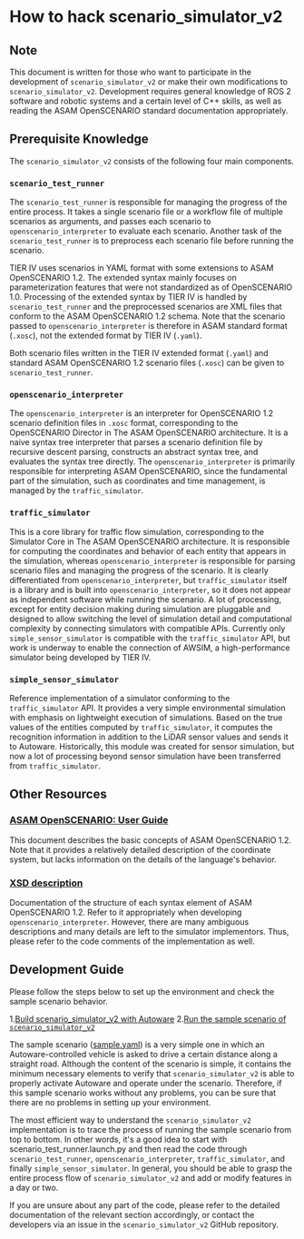 # How to hack scenario_simulator_v2

## Note

This document is written for those who want to participate in the development
of `scenario_simulator_v2` or make their own modifications to
`scenario_simulator_v2`. Development requires general knowledge of ROS 2
software and robotic systems and a certain level of C++ skills, as well as
reading the ASAM OpenSCENARIO standard documentation appropriately.

## Prerequisite Knowledge

The `scenario_simulator_v2` consists of the following four main components.

### `scenario_test_runner`

The `scenario_test_runner` is responsible for managing the progress of the
entire process. It takes a single scenario file or a workflow file of multiple
scenarios as arguments, and passes each scenario to `openscenario_interpreter`
to evaluate each scenario. Another task of the `scenario_test_runner` is to
preprocess each scenario file before running the scenario.

TIER IV uses scenarios in YAML format with some extensions to ASAM OpenSCENARIO 1.2. The extended syntax mainly focuses on parameterization features that were not standardized as of OpenSCENARIO 1.0. Processing of the extended syntax by TIER IV is handled by `scenario_test_runner` and the preprocessed scenarios are XML files that conform to the ASAM OpenSCENARIO 1.2 schema. Note that the scenario passed to `openscenario_interpreter` is therefore in ASAM standard format (`.xosc`), not the extended format by TIER IV (`.yaml`).

Both scenario files written in the TIER IV extended format (`.yaml`) and standard ASAM OpenSCENARIO 1.2 scenario files (`.xosc`) can be given to `scenario_test_runner`.

### `openscenario_interpreter`

 The `openscenario_interpreter` is an interpreter for OpenSCENARIO 1.2 scenario definition files in `.xosc` format, corresponding to the OpenSCENARIO Director in The ASAM OpenSCENARIO architecture. It is a naive syntax tree interpreter that parses a scenario definition file by recursive descent parsing, constructs an abstract syntax tree, and evaluates the syntax tree directly. The `openscenario_interpreter` is primarily responsible for interpreting ASAM OpenSCENARIO, since the fundamental part of the simulation, such as coordinates and time management, is managed by the `traffic_simulator`.

### `traffic_simulator`

This is a core library for traffic flow simulation, corresponding to the Simulator Core in The ASAM OpenSCENARIO architecture. It is responsible for computing the coordinates and behavior of each entity that appears in the simulation, whereas `openscenario_interpreter` is responsible for parsing scenario files and managing the progress of the scenario. It is clearly differentiated from `openscenario_interpreter`, but `traffic_simulator` itself is a library and is built into `openscenario_interpreter`, so it does not appear as independent software while running the scenario. A lot of processing, except for entity decision making during simulation are pluggable and designed to allow switching the level of simulation detail and computational complexity by connecting simulators with compatible APIs. Currently only `simple_sensor_simulator` is compatible with the `traffic_simulator` API, but work is underway to enable the connection of AWSIM, a high-performance simulator being developed by TIER IV.

### `simple_sensor_simulator`

Reference implementation of a simulator conforming to the `traffic_simulator` API. It provides a very simple environmental simulation with emphasis on lightweight execution of simulations.
Based on the true values of the entities computed by `traffic_simulator`, it computes the recognition information in addition to the LiDAR sensor values and sends it to Autoware.
Historically, this module was created for sensor simulation, but now a lot of processing beyond sensor simulation have been transferred from `traffic_simulator`.

## Other Resources

### [ASAM OpenSCENARIO: User Guide](https://www.asam.net/index.php?eID=dumpFile&t=f&f=4908&token=ae9d9b44ab9257e817072a653b5d5e98ee0babf8)

This document describes the basic concepts of ASAM OpenSCENARIO 1.2. Note that it provides a relatively detailed description of the coordinate system, but lacks information on the details of the language's behavior.

### [XSD description](https://www.asam.net/static_downloads/ASAM_OpenSCENARIO_V1.2.0_Model_Documentation/modelDocumentation/)

Documentation of the structure of each syntax element of ASAM OpenSCENARIO 1.2. Refer to it appropriately when developing `openscenario_interpreter`. However, there are many ambiguous descriptions and many details are left to the simulator implementors. Thus, please refer to the code comments of the implementation as well.

## Development Guide

Please follow the steps below to set up the environment and check the sample scenario behavior.

1.[Build scenario_simulator_v2 with Autoware](https://autowarefoundation.github.io/autoware-documentation/main/tutorials/scenario-simulation/planning-simulation/installation/)
2.[Run the sample scenario of `scenario_simulator_v2`](https://autowarefoundation.github.io/autoware-documentation/main/tutorials/scenario-simulation/planning-simulation/scenario-test-simulation/)

The sample scenario ([sample.yaml](test_runner/scenario_test_runner/scenario/sample.yaml)) is a very simple one in which an Autoware-controlled vehicle is asked to drive a certain distance along a straight road. Although the content of the scenario is simple, it contains the minimum necessary elements to verify that `scenario_simulator_v2` is able to properly activate Autoware and operate under the scenario. Therefore, if this sample scenario works without any problems, you can be sure that there are no problems in setting up your environment.

The most efficient way to understand the `scenario_simulator_v2` implementation is to trace the process of running the sample scenario from top to bottom. In other words, it's a good idea to start with scenario_test_runner.launch.py and then read the code through `scenario_test_runner`, `openscenario_interpreter`, `traffic_simulator`, and finally `simple_sensor_simulator`. In general, you should be able to grasp the entire process flow of `scenario_simulator_v2` and add or modify features in a day or two.

If you are unsure about any part of the code, please refer to the detailed documentation of the relevant section accordingly, or contact the developers via an issue in the `scenario_simulator_v2` GitHub repository.
